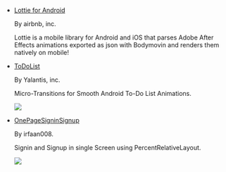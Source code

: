 - [Lottie for Android](https://github.com/airbnb/lottie-android)

  By airbnb, inc.
  
  Lottie is a mobile library for Android and iOS that parses Adobe After Effects animations exported as json with Bodymovin
  and renders them natively on mobile!

- [ToDoList](https://github.com/Mike-bel/Awesome-Android/blob/master/pictures/1486269282.gif?raw=true)

  By Yalantis, inc.
  
  Micro-Transitions for Smooth Android To-Do List Animations.
  
  ![](https://github.com/Mike-bel/Awesome-Android/blob/master/pictures/1486269282.gif?raw=true)
  
- [OnePageSigninSignup](https://github.com/irfaan008/OnePageSigninSignup)

  By irfaan008.
  
  Signin and Signup in single Screen using PercentRelativeLayout.
  
  ![](https://github.com/Mike-bel/Awesome-Android/blob/master/pictures/1480471452.gif?raw=true)
  

